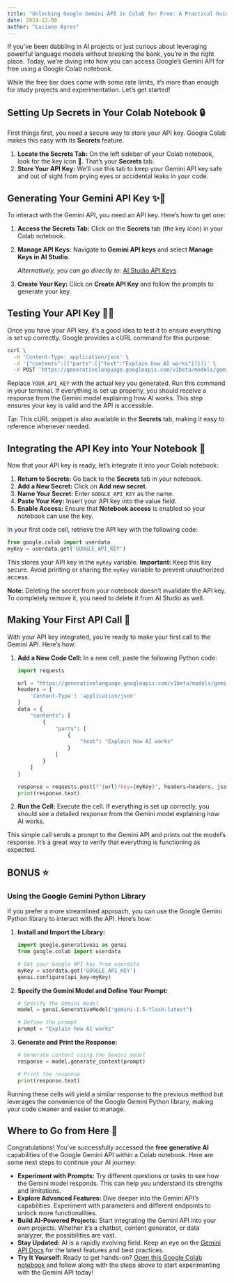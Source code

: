 ```yaml
---
title: "Unlocking Google Gemini API in Colab for Free: A Practical Guide"
date: 2024-12-08
author: "Luciano Ayres"
---
```


If you’ve been dabbling in AI projects or just curious about leveraging powerful language models without breaking the bank, you’re in the right place. Today, we’re diving into how you can access Google’s Gemini API for free using a Google Colab notebook. 

While the free tier does come with some rate limits, it’s more than enough for study projects and experimentation. Let’s get started!

## Setting Up Secrets in Your Colab Notebook 🔒

First things first, you need a secure way to store your API key. Google Colab makes this easy with its **Secrets** feature.

1. **Locate the Secrets Tab:** On the left sidebar of your Colab notebook, look for the key icon 🔑. That’s your **Secrets** tab.
2. **Store Your API Key:** We’ll use this tab to keep your Gemini API key safe and out of sight from prying eyes or accidental leaks in your code.

## Generating Your Gemini API Key ✨🔑

To interact with the Gemini API, you need an API key. Here’s how to get one:

1. **Access the Secrets Tab:** Click on the **Secrets** tab (the key icon) in your Colab notebook.
2. **Manage API Keys:** Navigate to **Gemini API keys** and select **Manage Keys in AI Studio**.
   
   *Alternatively, you can go directly to:* [AI Studio API Keys](https://aistudio.google.com/app/apikey)

3. **Create Your Key:** Click on **Create API Key** and follow the prompts to generate your key.

## Testing Your API Key 🧑‍💻

Once you have your API key, it’s a good idea to test it to ensure everything is set up correctly. Google provides a cURL command for this purpose:

```bash
curl \
  -H 'Content-Type: application/json' \
  -d '{"contents":[{"parts":[{"text":"Explain how AI works"}]}]}' \
  -X POST 'https://generativelanguage.googleapis.com/v1beta/models/gemini-1.5-flash-latest:generateContent?key=YOUR_API_KEY'
```

Replace `YOUR_API_KEY` with the actual key you generated. Run this command in your terminal. If everything is set up properly, you should receive a response from the Gemini model explaining how AI works. This step ensures your key is valid and the API is accessible.

*Tip:* This cURL snippet is also available in the **Secrets** tab, making it easy to reference whenever needed.

## Integrating the API Key into Your Notebook 📝

Now that your API key is ready, let’s integrate it into your Colab notebook:

1. **Return to Secrets:** Go back to the **Secrets** tab in your notebook.
2. **Add a New Secret:** Click on **Add new secret**.
3. **Name Your Secret:** Enter `GOOGLE_API_KEY` as the name.
4. **Paste Your Key:** Insert your API key into the value field.
5. **Enable Access:** Ensure that **Notebook access** is enabled so your notebook can use the key.

In your first code cell, retrieve the API key with the following code:

```python
from google.colab import userdata
myKey = userdata.get('GOOGLE_API_KEY')
```

This stores your API key in the `myKey` variable. **Important:** Keep this key secure. Avoid printing or sharing the `myKey` variable to prevent unauthorized access.

**Note:** Deleting the secret from your notebook doesn’t invalidate the API key. To completely remove it, you need to delete it from AI Studio as well.

## Making Your First API Call 🚀

With your API key integrated, you’re ready to make your first call to the Gemini API. Here’s how:

1. **Add a New Code Cell:** In a new cell, paste the following Python code:

    ```python
    import requests

    url = "https://generativelanguage.googleapis.com/v1beta/models/gemini-1.5-flash-latest:generateContent"
    headers = {
        'Content-Type': 'application/json'
    }
    data = {
        "contents": [
            {
                "parts": [
                    {
                        "text": "Explain how AI works"
                    }
                ]
            }
        ]
    }

    response = requests.post(f"{url}?key={myKey}", headers=headers, json=data)
    print(response.text)
    ```

2. **Run the Cell:** Execute the cell. If everything is set up correctly, you should see a detailed response from the Gemini model explaining how AI works.

This simple call sends a prompt to the Gemini API and prints out the model’s response. It’s a great way to verify that everything is functioning as expected.

## BONUS ⭐
### Using the Google Gemini Python Library 

If you prefer a more streamlined approach, you can use the Google Gemini Python library to interact with the API. Here’s how:

1. **Install and Import the Library:**

    ```python
    import google.generativeai as genai
    from google.colab import userdata

    # Get your Google API key from userdata
    myKey = userdata.get('GOOGLE_API_KEY')
    genai.configure(api_key=myKey)
    ```

2. **Specify the Gemini Model and Define Your Prompt:**

    ```python
    # Specify the Gemini model
    model = genai.GenerativeModel("gemini-1.5-flash-latest")

    # Define the prompt
    prompt = "Explain how AI works"
    ```

3. **Generate and Print the Response:**

    ```python
    # Generate content using the Gemini model
    response = model.generate_content(prompt)

    # Print the response
    print(response.text)
    ```

Running these cells will yield a similar response to the previous method but leverages the convenience of the Google Gemini Python library, making your code cleaner and easier to manage.

## Where to Go from Here 🧭

Congratulations! You’ve successfully accessed the **free generative AI** capabilities of the Google Gemini API within a Colab notebook. Here are some next steps to continue your AI journey:

- **Experiment with Prompts:** Try different questions or tasks to see how the Gemini model responds. This can help you understand its strengths and limitations.
- **Explore Advanced Features:** Dive deeper into the Gemini API’s capabilities. Experiment with parameters and different endpoints to unlock more functionalities.
- **Build AI-Powered Projects:** Start integrating the Gemini API into your own projects. Whether it’s a chatbot, content generator, or data analyzer, the possibilities are vast.
- **Stay Updated:** AI is a rapidly evolving field. Keep an eye on the [Gemini API Docs](https://ai.google.dev/gemini-api/docs/quickstart?lang=python) for the latest features and best practices.
- **Try It Yourself:** Ready to get hands-on? [Open this Google Colab notebook](https://colab.research.google.com/drive/1dezbNUJUuSS55U-RRQu0OTPSdD7Bl1TT?usp=sharing) and follow along with the steps above to start experimenting with the Gemini API today!

